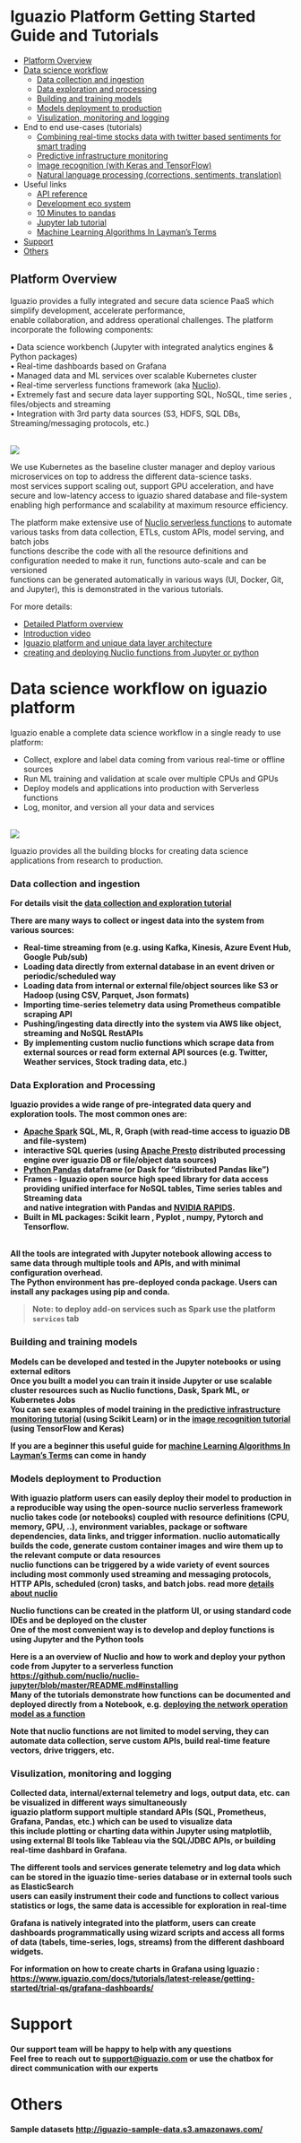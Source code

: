 # Iguazio Platform Getting Started Guide and Tutorials 

* [Platform Overview](#Platform-Overview)
* [Data science workflow](#Data-science-workflow-on-iguazio-platform)
  * [Data collection and ingestion](#Data-collection-and-ingestion)
  * [Data exploration and processing](#Data-Exploration-and-Processing)
  * [Building and training models](#Building-and-training-models)
  * [Models deployment to production](#Models-deployment-to-Production)
  * [Visulization, monitoring and logging](#Visulization%2C-monitoring-and-logging)
* End to end use-cases (tutorials)
  * [Combining real-time stocks data with twitter based sentiments for smart trading](demos/stocks/explore.ipynb)
  * [Predictive infrastructure monitoring](demos/netops/generator.ipynb)
  * [Image recognition (with Keras and TensorFlow)](demos/image_classification/keras-cnn-dog-or-cat-classification.ipynb)
  * [Natural language processing (corrections, sentiments, translation)](demos/nlp/nlp-example.ipynb)
* Useful links
  * [API reference](https://iguazio.com/docs/reference/latest-release/api-reference/)
  * [Development eco system](https://www.iguazio.com/docs/intro/latest-release/ecosystem/)
  * [10 Minutes to pandas](https://pandas.pydata.org/pandas-docs/stable/10min.html)
  * [Jupyter lab tutorial](https://jupyterlab.readthedocs.io/en/stable/)
  * [Machine Learning Algorithms In Layman’s Terms](https://towardsdatascience.com/machine-learning-algorithms-in-laymans-terms-part-1-d0368d769a7b)
* [Support](#Support)
* [Others](#Others)


## Platform Overview

Iguazio provides a fully integrated and secure data science PaaS which simplify development, accelerate performance, <br>
enable collaboration, and address operational challenges. The platform incorporate the following components:

•	Data science workbench (Jupyter with integrated analytics engines & Python packages) <br>
•	Real-time dashboards based on Grafana<br>
•	Managed data and ML services over scalable Kubernetes cluster <br>
•	Real-time serverless functions framework (aka [Nuclio](https://github.com/nuclio/nuclio)).<br>
•	Extremely fast and secure data layer supporting SQL, NoSQL, time series , files/objects and streaming <br>
•	Integration with 3rd party data sources (S3, HDFS, SQL DBs, Streaming/messaging protocols, etc.)<br>

<br>![](GettingStarted/iguazio-cloud.png)

We use Kubernetes as the baseline cluster manager and deploy various microservices on top to address the different data-science tasks.<br>
most services support scaling out, support GPU acceleration, and have secure and low-latency access to iguazio shared database and file-system<br> 
enabling high performance and scalability at maximum resource efficiency.<br>

The platform make extensive use of [Nuclio serverless functions](https://github.com/nuclio/nuclio) to automate various tasks from data collection, ETLs, custom APIs, model serving, and batch jobs<br>
functions describe the code with all the resource definitions and configuration needed to make it run, functions auto-scale and can be versioned<br>
functions can be generated automatically in various ways (UI, Docker, Git, and Jupyter), this is demonstrated in the various tutorials. 

For more details:
* [Detailed Platform overview](PlatformComponents.pdf)
* [Introduction video](https://www.youtube.com/watch?v=hR_Hv0_WcUw)
* [Iguazio platform and unique data layer architecture](https://www.iguazio.com/docs/intro/latest-release/architecture/)
* [creating and deploying Nuclio functions from Jupyter or python](https://github.com/nuclio/nuclio-jupyter/blob/master/README.md#installing)

# Data science workflow on iguazio platform

Iguazio  enable a complete data science workflow in a single ready to use platform:
* Collect, explore and label data coming from various real-time or offline sources
* Run ML training and validation at scale over multiple CPUs and GPUs
* Deploy models and applications into production with Serverless functions
* Log, monitor, and version all your data and services 

<br><img src="GettingStarted/ds-workflow.png" align="middle">


Iguazio provides all the building blocks for creating data science applications from research to production. <br> 

### Data collection and ingestion

<b>For details visit the [data collection and exploration tutorial](GettingStarted/GettingStarted.ipynb)<b>

There are many ways to collect or ingest data into the system from various sources: 
* Real-time streaming from (e.g. using Kafka, Kinesis, Azure Event Hub, Google Pub/sub)
* Loading data directly from external database in an event driven or periodic/scheduled way 
* Loading data from internal or external file/object sources like S3 or Hadoop (using CSV, Parquet, Json formats)
* Importing time-series telemetry data using Prometheus compatible scraping API
* Pushing/ingesting data directly into the system via AWS like object, streaming and NoSQL RestAPIs
* By implementing custom nuclio functions which scrape data from external sources or read form external API sources (e.g. Twitter, Weather services, Stock trading data, etc.)

### Data Exploration and Processing

Iguazio provides a wide range of pre-integrated data query and exploration tools. The most common ones are: 
* [Apache Spark](https://spark.apache.org/) SQL, ML, R, Graph (with read-time access to iguazio DB and file-system)
* interactive SQL queries (using [Apache Presto](http://prestodb.github.io/) distributed processing engine over iguazio DB or file/object data sources)
* [Python Pandas](https://pandas.pydata.org/) dataframe (or Dask for “distributed Pandas like”)<br>
* Frames - Iguazio open source high speed library for data access providing unified interface for NoSQL tables, Time series tables and Streaming data<br> and native integration with Pandas and [NVIDIA RAPIDS](https://rapids.ai/).
* Built in ML packages:  Scikit learn , Pyplot , numpy, Pytorch and Tensorflow. 
<br>
All the tools are integrated with Jupyter notebook allowing access to same data through multiple tools and APIs, and with minimal configuration overhead.<br>
The Python environment has pre-deployed conda package. Users can install any packages using pip and conda. 

> Note: to deploy add-on services such as Spark use the platform `services` tab  


### Building and training models

Models can be developed and tested in the Jupyter notebooks or using external editors<br>
Once you built a model you can train it inside Jupyter or use scalable cluster resources such as Nuclio functions, Dask, Spark ML, or Kubernetes Jobs<br>
You can see examples of model training in the [predictive infrastructure monitoring tutorial](demos/netops/training.ipynb) (using Scikit Learn) or in the [image recognition tutorial]() (using TensorFlow and Keras)<br>

If you are a beginner this useful guide for [machine Learning Algorithms In Layman’s Terms](https://towardsdatascience.com/machine-learning-algorithms-in-laymans-terms-part-1-d0368d769a7b) can come in handy

### Models deployment to Production

With iguazio platform users can easily deploy their model to production in a reproducible way using the open-source nuclio serverless framework<br>
nuclio takes code (or notebooks) coupled with resource definitions (CPU, memory, GPU, ..), environment variables, package or software dependencies, data links, and trigger information. nuclio automatically builds the code, generate custom container images and wire them up to the relevant compute or data resources<br>
nuclio functions can be triggered by a wide variety of event sources including most commonly used streaming and messaging protocols, HTTP APIs, scheduled (cron) tasks, and batch jobs. read more [details about nuclio](https://github.com/nuclio/nuclio)<br>

Nuclio functions can be created in the platform UI, or using standard code IDEs and be deployed on the cluster<br>
One of the most convenient way is to develop and deploy functions is using Jupyter and the Python tools<br>

Here is a an overview of Nuclio and how to work and deploy your python code from Jupyter to a serverless function <br>
https://github.com/nuclio/nuclio-jupyter/blob/master/README.md#installing <br>
Many of the tutorials demonstrate how functions can be documented and deployed directly from a Notebook, e.g.
[deploying the network operation model as a function](demos/netops/nuclio_infer.ipynb)

Note that nuclio functions are not limited to model serving, they can automate data collection, serve custom APIs, build real-time feature vectors, drive triggers, etc.


### Visulization, monitoring and logging

Collected data, internal/external telemetry and logs, output data, etc. can be visualized in different ways simultaneously<br>
iguazio platform support multiple standard APIs (SQL, Prometheus, Grafana, Pandas, etc.) which can be used to visualize data<br>
this include plotting or charting data within Jupyter using matplotlib, using external BI tools like Tableau via the SQL/JDBC APIs, or building real-time dashbard in Grafana.<br>

The different tools and services generate telemetry and log data which can be stored in the iguazio time-series database or in external tools such as ElasticSearch<br>
users can easily instrument their code and functions to collect various statistics or logs, the same data is accessible for exploration in real-time<br>

Grafana is natively integrated into the platform, users can create dashboards programmatically using wizard scripts and access all forms of data (tabels, time-series, logs, streams) from the different dashboard widgets. 

For information on how to create charts in Grafana using Iguazio :<br>
https://www.iguazio.com/docs/tutorials/latest-release/getting-started/trial-qs/grafana-dashboards/


# Support
Our support team will be happy to help with any questions <br>
Feel free to reach out to support@iguazio.com or use the chatbox for direct communication with our experts

# Others

Sample datasets http://iguazio-sample-data.s3.amazonaws.com/ <br>

